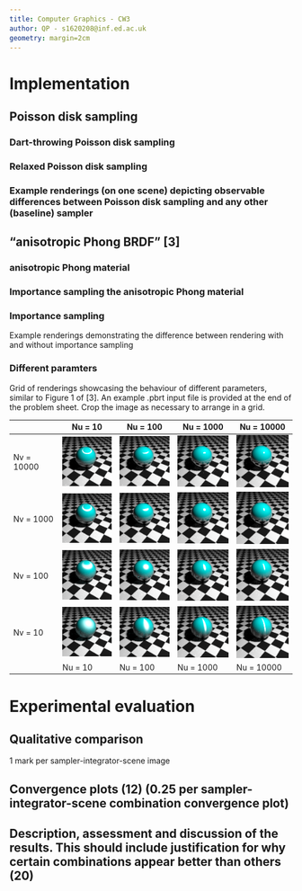 ```yaml
---
title: Computer Graphics - CW3
author: QP - s1620208@inf.ed.ac.uk
geometry: margin=2cm
---
```


# Implementation <!-- (total 44) -->

## Poisson disk sampling <!-- (total 22) -->

### Dart-throwing Poisson disk sampling <!-- (5) -->

### Relaxed Poisson disk sampling <!-- (12) -->

### Example renderings (on one scene) depicting observable differences between Poisson disk sampling and any other (baseline) sampler <!-- (5) -->

## “anisotropic Phong BRDF” [3] <!-- (total 22) -->

### anisotropic Phong material <!-- (7) -->

### Importance sampling the anisotropic Phong material <!-- (9) -->

### Importance sampling <!-- (2) -->

Example renderings demonstrating the difference between rendering with and without importance sampling

### Different paramters <!-- (4) -->

Grid of renderings showcasing the behaviour of different parameters, similar to Figure 1 of [3]. An example .pbrt input file is provided at the end of the problem sheet. Crop the image as necessary to arrange in a grid.

|            | Nu = 10                         | Nu = 100                        | Nu = 1000                       | Nu = 10000                      |
|------------|---------------------------------|---------------------------------|---------------------------------|---------------------------------|
| Nv = 10000 | ![](manysphere/sphere-Nv10000-Nu10.png) | ![](manysphere/sphere-Nv10000-Nu100.png) | ![](manysphere/sphere-Nv10000-Nu1000.png) | ![](manysphere/sphere-Nv10000-Nu10000.png) |
| Nv = 1000  | ![](manysphere/sphere-Nv1000-Nu10.png) | ![](manysphere/sphere-Nv1000-Nu100.png) | ![](manysphere/sphere-Nv1000-Nu1000.png) | ![](manysphere/sphere-Nv1000-Nu10000.png) |
| Nv = 100   | ![](manysphere/sphere-Nv100-Nu10.png) | ![](manysphere/sphere-Nv100-Nu100.png) | ![](manysphere/sphere-Nv100-Nu1000.png) | ![](manysphere/sphere-Nv100-Nu10000.png) |
| Nv = 10    | ![](manysphere/sphere-Nv10-Nu10.png) | ![](manysphere/sphere-Nv10-Nu100.png) | ![](manysphere/sphere-Nv10-Nu1000.png) | ![](manysphere/sphere-Nv10-Nu10000.png) |
|            | Nu = 10                         | Nu = 100                        | Nu = 1000                       | Nu = 10000                      |

# Experimental evaluation <!-- (total 44) -->

## Qualitative comparison <!-- (12) -->

1 mark per sampler-integrator-scene image

## Convergence plots (12) (0.25 per sampler-integrator-scene combination convergence plot)

## Description, assessment and discussion of the results. This should include justification for why certain combinations appear better than others (20)

<!--
# Five-minute presentation (12)
-->
